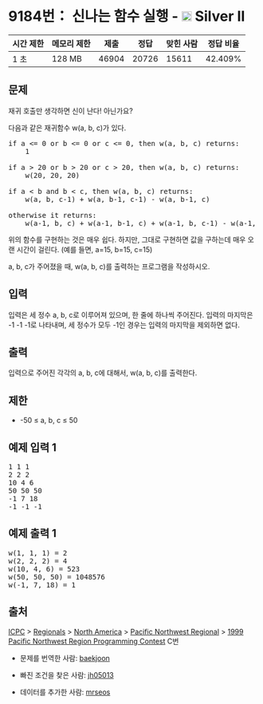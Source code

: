 # 9184번： 신나는 함수 실행 - <img src="https://static.solved.ac/tier_small/9.svg" style="height:20px" /> Silver II



| 시간 제한 | 메모리 제한 | 제출 | 정답 | 맞힌 사람 | 정답 비율 |
| --- | --- | --- | --- | --- | --- |
| 1 초 | 128 MB | 46904 | 20726 | 15611 | 42.409% |
## 문제

재귀 호출만 생각하면 신이 난다! 아닌가요?

다음과 같은 재귀함수 w(a, b, c)가 있다.

<pre>if a &lt;= 0 or b &lt;= 0 or c &lt;= 0, then w(a, b, c) returns:
    1

if a &gt; 20 or b &gt; 20 or c &gt; 20, then w(a, b, c) returns:
    w(20, 20, 20)

if a &lt; b and b &lt; c, then w(a, b, c) returns:
    w(a, b, c-1) + w(a, b-1, c-1) - w(a, b-1, c)

otherwise it returns:
    w(a-1, b, c) + w(a-1, b-1, c) + w(a-1, b, c-1) - w(a-1, b-1, c-1)
</pre>
위의 함수를 구현하는 것은 매우 쉽다. 하지만, 그대로 구현하면 값을 구하는데 매우 오랜 시간이 걸린다. (예를 들면, a=15, b=15, c=15)

a, b, c가 주어졌을 때, w(a, b, c)를 출력하는 프로그램을 작성하시오.

## 입력

입력은 세 정수 a, b, c로 이루어져 있으며, 한 줄에 하나씩 주어진다. 입력의 마지막은 -1 -1 -1로 나타내며, 세 정수가 모두 -1인 경우는 입력의 마지막을 제외하면 없다.

## 출력

입력으로 주어진 각각의 a, b, c에 대해서, w(a, b, c)를 출력한다.

## 제한

- -50 ≤ a, b, c ≤ 50

## 예제 입력 1

<pre>1 1 1
2 2 2
10 4 6
50 50 50
-1 7 18
-1 -1 -1
</pre>
## 예제 출력 1

<pre>w(1, 1, 1) = 2
w(2, 2, 2) = 4
w(10, 4, 6) = 523
w(50, 50, 50) = 1048576
w(-1, 7, 18) = 1
</pre>
## 출처

[ICPC](/category/1) > [Regionals](/category/7) > [North America](/category/8) > [Pacific Northwest Regional](/category/33) > [1999 Pacific Northwest Region Programming Contest](/category/detail/1106) C번

- 문제를 번역한 사람: [baekjoon](/user/baekjoon)

- 빠진 조건을 찾은 사람: [jh05013](/user/jh05013)

- 데이터를 추가한 사람: [mrseos](/user/mrseos)